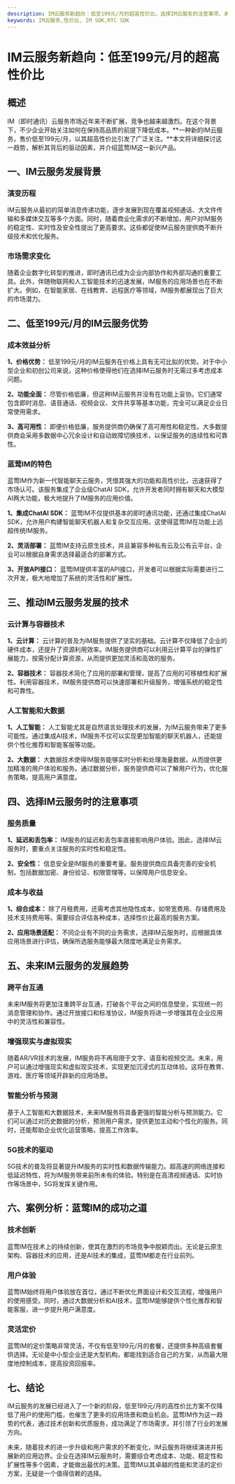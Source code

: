 ```yaml
---
description: IM云服务新趋向：低至199元/月的超高性价比。选择IM云服务的注意事项，未来IM云服务的发展趋势。
keywords: IM云服务,性价比, IM SDK,RTC SDK
---
```

# IM云服务新趋向：低至199元/月的超高性价比

## 概述

IM（即时通讯）云服务市场近年来不断扩展，竞争也越来越激烈。在这个背景下，不少企业开始关注如何在保持高品质的前提下降低成本。**一种新的IM云服务，售价低至199元/月，以其超高性价比引发了广泛关注。**本文将详细探讨这一趋势，解析其背后的驱动因素，并介绍蓝莺IM这一新兴产品。

## 一、IM云服务发展背景

### 演变历程

IM云服务从最初的简单消息传递功能，逐步发展到现在覆盖视频通话、大文件传输和多媒体交互等多个方面。同时，随着商业化需求的不断增加，用户对IM服务的稳定性、实时性及安全性提出了更高要求。这些都促使IM云服务提供商不断升级技术和优化服务。

### 市场需求变化

随着企业数字化转型的推进，即时通讯已成为企业内部协作和外部沟通的重要工具。此外，伴随物联网和人工智能技术的迅速发展，IM服务的应用场景也在不断扩大。例如，在智能家居、在线教育、远程医疗等领域，IM服务都展现出了巨大的市场潜力。

## 二、低至199元/月的IM云服务优势

### 成本效益分析

**1、价格优势：**
低至199元/月的IM云服务在价格上具有无可比拟的优势。对于中小型企业和初创公司来说，这种价格使得他们在选择IM云服务时无需过多考虑成本问题。

**2、功能全面：**
尽管价格低廉，但这种IM云服务并没有在功能上妥协。它们通常包含即时消息、语音通话、视频会议、文件共享等基本功能，完全可以满足企业日常使用需求。

**3、高可用性：**
即便价格低廉，服务提供商仍确保了高可用性和稳定性。大多数提供商会采用多数据中心冗余设计和自动故障切换技术，以保证服务的连续性和可靠性。

### 蓝莺IM的特色

蓝莺IM作为新一代智能聊天云服务，凭借其强大的功能和高性价比，迅速获得了市场认可。该服务集成了企业级ChatAI SDK，允许开发者同时拥有聊天和大模型AI两大功能，极大地提升了IM服务的应用价值。

**1、集成ChatAI SDK：**
蓝莺IM不仅提供基本的即时通讯功能，还通过集成ChatAI SDK，允许用户构建智能聊天机器人和复杂交互应用。这使得蓝莺IM在功能上远超传统IM服务。

**2、灵活部署：**
蓝莺IM支持云原生技术，并且兼容多种私有云及公有云平台，企业可以根据自身需求选择最适合的部署方式。

**3、开放API接口：**
蓝莺IM提供丰富的API接口，开发者可以根据实际需要进行二次开发，极大地增加了系统的灵活性和扩展性。

## 三、推动IM云服务发展的技术

### 云计算与容器技术

**1、云计算：**
云计算的普及为IM服务提供了坚实的基础。云计算不仅降低了企业的硬件成本，还提升了资源利用效率。IM服务提供商可以利用云计算平台的弹性扩展能力，按需分配计算资源，从而提供更加灵活和高效的服务。

**2、容器技术：**
容器技术简化了应用的部署和管理，提高了应用的可移植性和扩展性。利用容器技术，IM服务提供商可以快速部署和升级服务，增强系统的稳定性和可靠性。

### 人工智能和大数据

**1、人工智能：**
人工智能尤其是自然语言处理技术的发展，为IM云服务带来了更多可能性。通过集成AI技术，IM服务不仅可以实现更加智能的聊天机器人，还能提供个性化推荐和智能客服等功能。

**2、大数据：**
大数据技术使得IM服务能够实时分析和处理海量数据，从而提供更加精准的用户体验和服务。通过数据分析，服务提供商可以了解用户行为，优化服务策略，提高用户满意度。

## 四、选择IM云服务时的注意事项

### 服务质量

**1、延迟和丢包率：**
IM服务的延迟和丢包率直接影响用户体验。因此，选择IM云服务时，要重点关注服务的实时性和稳定性。

**2、安全性：**
信息安全是IM服务的重要考量。服务提供商应具备完善的安全机制，包括数据加密、身份验证、权限管理等，以保障用户信息安全。

### 成本与收益

**1、综合成本：**
除了月租费用，还需考虑其他隐性成本，如带宽费用、存储费用及技术支持费用等。需要综合评估各种成本，选择性价比最高的服务方案。

**2、应用场景适配：**
不同企业有不同的业务需求，选择IM云服务时，应根据具体应用场景进行评估，确保所选服务能够最大限度地满足业务需求。

## 五、未来IM云服务的发展趋势

### 跨平台互通

未来IM服务将更加注重跨平台互通，打破各个平台之间的信息壁垒，实现统一的消息管理和协作。通过开放接口和标准协议，IM服务将进一步增强其在企业应用中的灵活性和兼容性。

### 增强现实与虚拟现实

随着AR/VR技术的发展，IM服务将不再局限于文字、语音和视频交流。未来，用户可以通过增强现实和虚拟现实技术，实现更加沉浸式的互动体验。这将在教育、游戏、医疗等领域开辟新的应用场景。

### 智能分析与预测

基于人工智能和大数据技术，未来IM服务将具备更强的智能分析与预测能力。它们可以通过对历史数据的分析，预测用户需求，提供更加主动和个性化的服务。同时，还能帮助企业优化运营策略，提高工作效率。

### 5G技术的驱动

5G技术的普及将显著提升IM服务的实时性和数据传输能力。超高速的网络连接和低延迟特性，将为IM服务带来前所未有的体验。特别是在高清视频通话、实时协作等场景中，5G将发挥关键作用。

## 六、案例分析：蓝莺IM的成功之道

### 技术创新

蓝莺IM在技术上的持续创新，使其在激烈的市场竞争中脱颖而出。无论是云原生架构、容器技术的应用，还是AI技术的集成，蓝莺IM都走在行业前列。

### 用户体验

蓝莺IM始终将用户体验放在首位，通过不断优化界面设计和交互流程，增强用户的使用感受。同时，通过大数据分析和AI技术，蓝莺IM能够提供个性化推荐和智能客服，进一步提升用户满意度。

### 灵活定价

蓝莺IM的定价策略非常灵活，不仅有低至199元/月的套餐，还提供多种高级套餐供选择。无论是中小型企业还是大型机构，都能找到适合自己的方案，从而最大限度地控制成本，提高投资回报率。

## 七、结论

IM云服务的发展已经进入了一个新的阶段，低至199元/月的高性价比方案不仅降低了用户的使用门槛，也催生了更多的应用场景和商业机会。蓝莺IM作为这一趋势的代表，通过技术创新和优质服务，成功满足了市场需求，并引领了行业的发展方向。

未来，随着技术的进一步升级和用户需求的不断变化，IM云服务将继续演进并拓展新的应用边界。企业在选择IM云服务时，需要综合考虑成本、功能、稳定性和扩展性等多个因素，才能做出最优的决策。蓝莺IM以其卓越的性能和灵活的定价方案，无疑是一个值得信赖的选择。